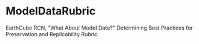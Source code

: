 # ModelDataRubric
EarthCube RCN, "What About Model Data?" Determining Best Practices for Preservation and Replicability Rubric
